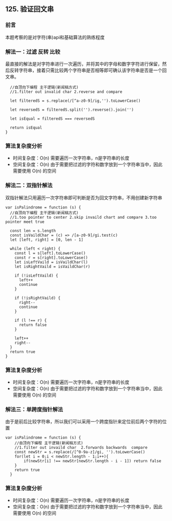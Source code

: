 ## 125. 验证回文串

### 前言
本题考察的是对字符(串)api和基础算法的熟练程度

### 解法一：过滤 反转 比较
最直接的解法是对字符串进行一次遍历，并将其中的字母和数字字符进行保留，然后反转字符串，接着只需比较两个字符串是否相等即可确认该字符串是否是一个回文串。

```var isPalindrome = function (s) {
  //自顶向下编程 主干逻辑(新闻稿方式)
  //1.filter out invalid char 2.reverse and compare

  let filteredS = s.replace(/[^a-z0-9]/ig,'').toLowerCase()

  let reversedS = filteredS.split('').reverse().join('')

  let isEqual = filteredS === reversedS

  return isEqual
}
```

### 算法复杂度分析
- 时间复杂度：O(n) 需要遍历一次字符串，n是字符串的长度
- 空间复杂度：O(n) 由于需要把过滤的字符和数字放到一个字符串当中，因此需要使用 O(n) 的空间

### 解法二：双指针解法
双指针解法只用遍历一次字符串即可判断是否为回文字符串，不用创建新字符串

```
var isPalindrome = function (s) {
  //自顶向下编程 主干逻辑(新闻稿方式)
  //1.too pointer to center 2.skip invaild chart and compare 3.too pointer meet true

  const len = s.length
  const isVaildChar = (c) => /[a-z0-9]/gi.test(c)
  let [left, right] = [0, len - 1]

  while (left < right) {
    const l = s[left].toLowerCase()
    const r = s[right].toLowerCase()
    let isLeftVaild = isVaildChar(l)
    let isRightVaild = isVaildChar(r)

    if (!isLeftVaild) {
      left++
      continue
    }

    if (!isRightVaild) {
      right--
      continue
    }
    
    if (l !== r) {
      return false
    }

    left++
    right--
  }
  return true
}
```

### 算法复杂度分析
- 时间复杂度：O(n) 需要遍历一次字符串，n是字符串的长度
- 空间复杂度：O(n) 由于需要把过滤的字符和数字放到一个字符串当中，因此需要使用 O(n) 的空间

### 解法三：单跨度指针解法
由于是前后比较字符串，所以我们可以采用一个跨度指针来定位前后两个字符的位置

```
var isPalindrome = function (s) {
    //自顶向下编程 主干逻辑(新闻稿方式)
    //1.filter out invaild char  2.forwards backwards  compare
    const newStr = s.replace(/[^0-9a-z]/gi, '').toLowerCase()
    for(let i = 0;i < newStr.length - 1;i++){
        if(newStr[i] !== newStr[newStr.length - i - 1]) return false
    }
    return true
  }
```

### 算法复杂度分析
- 时间复杂度：O(n) 需要遍历一次字符串，n是字符串的长度
- 空间复杂度：O(n) 由于需要把过滤的字符和数字放到一个字符串当中，因此需要使用 O(n) 的空间